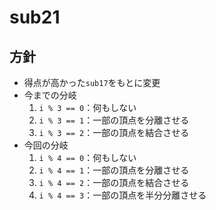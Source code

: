 # sub21

## 方針
- 得点が高かった`sub17`をもとに変更
- 今までの分岐
    1. `i % 3 == 0`：何もしない
    2. `i % 3 == 1`：一部の頂点を分離させる
    3. `i % 3 == 2`：一部の頂点を結合させる
- 今回の分岐
    1. `i % 4 == 0`：何もしない
    2. `i % 4 == 1`：一部の頂点を分離させる
    3. `i % 4 == 2`：一部の頂点を結合させる
    4. `i % 4 == 3`：一部の頂点を半分分離させる
